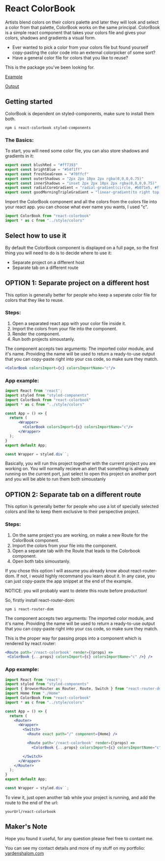 # React ColorBook

Artists blend colors on their colors palette and later they will look and select a color from that palette, ColorBook works on the same principal. ColorBook is a simple react component that takes your colors file and gives your colors, shadows and gradients a visual form.

- Ever wanted to pick a color from your colors file but found yourself copy-pasting the color code into an external colorpicker of some sort?
- Have a general color file for colors that you like to reuse?

This is the package you've been looking for.

[Example](https://codesandbox.io/s/react-colorbook-example-eicdu)

[Output](https://eicdu.csb.app/)

## Getting started

ColorBook is dependent on styled-components, make sure to install them both.

```
npm i react-colorbook styled-components
```

### The Basics:

To start, you will need some color file, you can also store shadows and gradients in it:

```js
export const blushRed = "#ff7393"
export const brightBlue = "#54f1ff"
export const freshSeaGreen = "#70ffcf"
export const outerShadows = "2px 2px 10px 2px rgba(0,0,0,0.75)"
export const innerShadows = "inset 2px 2px 10px 2px rgba(0,0,0,0.75)"
export const radialCoreGradient = "radial-gradient(circle, #b071e5, #ff59ad, #ff765a, #ffb500, #a0eb12)"
export const goodMorningTripleGradient = "linear-gradient(to right top, #8d83e9, #38a1fe, #00b9fd, #00cbeb, #00dad1, #49e2c0, #74e9ad, #9cee9a, #b0f28b, #c7f57c, #e0f66c, #fbf65f)"
```

Import the ColorBook component and all the colors from the colors file into your react app. you can choose what ever name you wants, I used "c".

```jsx
import ColorBook from "react-colorbook"
import * as c from "../style/colors"
```

## Select how to use it

By default the ColorBook component is displayed on a full page, so the first thing you will need to do is to decide where to use it:
- Separate project on a different host
- Separate tab on a different route

## OPTION 1: Separate project on a different host

This option is generally better for people who keep a seperate color file for colors that they like to reuse.

### Steps:
1. Open a separated react app with your color file inside it.
2. Import the colors from your file into the component.
3. Render the component.
4. Run both projects simoustanly.

The component accepts two arguments: The imported color module, and it's name.
Providing the name will be used to return a ready-to-use output that you can copy-paste right into your css code, so make sure they match.

```jsx
<ColorBook colorsImport={c} colorsImportName="c"/>
```

### App example:

```jsx
import React from 'react';
import styled from "styled-components"
import ColorBook from "react-colorbook"
import * as c from "../style/colors"

const App = () => {
  return (
      <Wrapper>
        <ColorBook colorsImport={c} colorsImportName="c"/>
      </Wrapper>
  );
}
export default App;

const Wrapper = styled.div``;
```
Basically, you will run this project together with the current project you are working on. You will normally recieve an alert that something is already running on the current port, just select to open this project on another port and you will be able to run them both simoustanly

## OPTION 2: Separate tab on a different route

This option is generally better for people who use a lot of specially selected colors and like to keep them exclusive to their perspective project.

### Steps:
1. On the same project you are working, on make a new Route for the ColorBook component.
2. Import the colors from your file into the component.
3. Open a separate tab with the Route that leads to the Colorbook component.
4. Open both tabs simoustanly.

If you chose this option I will assume you already know about react-router-dom. If not, i would highly recommand you learn about it. In any case, you can just copy-paste the app snippet at the end of the example.

NOTICE: you will probably want to delete this route before production!

So, firstly install react-router-dom:
```
npm i react-router-dom
```

The component accepts two arguments: The imported color module, and it's name. Providing the name will be used to return a ready-to-use output that you can copy-paste right into your css code, so make sure they match.

This is the proper way for passing props into a component which is rendered by react router: 

```jsx
<Route path='/react-colorbook' render={(props) =>
 <ColorBook {...props} colorsImport={c} colorsImportName="c" />} />
```
### App example:

```jsx
import React from 'react';
import styled from "styled-components"
import { BrowserRouter as Router, Route, Switch } from "react-router-dom";
import Home from "./Home"
import ColorBook from "react-colorbook"
import * as c from "../style/colors"

const App = () => {
  return (
    <Router>
      <Wrapper>
        <Switch> 
          <Route exact path="/" component={Home} />

          <Route path='/react-colorbook' render={(props) =>
            <ColorBook {...props} colorsImport={c} colorsImportName="c" />} />

        </Switch>
      </Wrapper>
    </Router>
  );
}
export default App;

const Wrapper = styled.div``;
```
To view it, just open another tab while your project is running, and add the route to the end of the url:
```
yourUrl/react-colorbook
```

## Maker's Note
Hope you found it useful, for any question please feel free to contant me.

You can see my contact details and more of my stuff on my portfolio:
[yardenshalom.com](https://www.yardenshalom.com)
